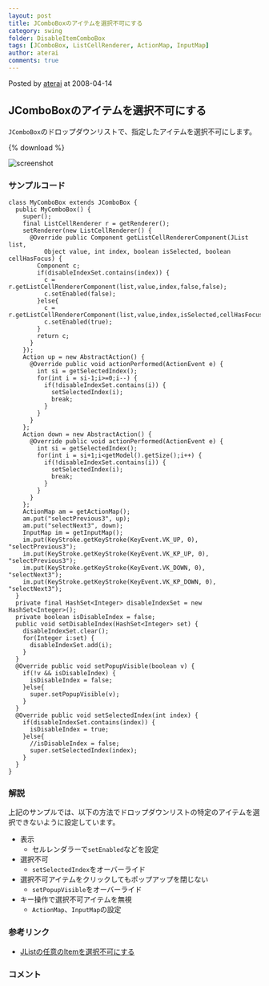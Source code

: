 ```yaml
---
layout: post
title: JComboBoxのアイテムを選択不可にする
category: swing
folder: DisableItemComboBox
tags: [JComboBox, ListCellRenderer, ActionMap, InputMap]
author: aterai
comments: true
---
```


Posted by [aterai](http://terai.xrea.jp/aterai.html) at 2008-04-14

## JComboBoxのアイテムを選択不可にする
`JComboBox`のドロップダウンリストで、指定したアイテムを選択不可にします。

{% download %}

![screenshot](https://lh3.googleusercontent.com/_9Z4BYR88imo/TQTLHzjDYpI/AAAAAAAAAXE/M4bkzWJetUI/s800/DisableItemComboBox.png)

### サンプルコード
<pre class="prettyprint"><code>class MyComboBox extends JComboBox {
  public MyComboBox() {
    super();
    final ListCellRenderer r = getRenderer();
    setRenderer(new ListCellRenderer() {
      @Override public Component getListCellRendererComponent(JList list,
          Object value, int index, boolean isSelected, boolean cellHasFocus) {
        Component c;
        if(disableIndexSet.contains(index)) {
          c = r.getListCellRendererComponent(list,value,index,false,false);
          c.setEnabled(false);
        }else{
          c = r.getListCellRendererComponent(list,value,index,isSelected,cellHasFocus);
          c.setEnabled(true);
        }
        return c;
      }
    });
    Action up = new AbstractAction() {
      @Override public void actionPerformed(ActionEvent e) {
        int si = getSelectedIndex();
        for(int i = si-1;i&gt;=0;i--) {
          if(!disableIndexSet.contains(i)) {
            setSelectedIndex(i);
            break;
          }
        }
      }
    };
    Action down = new AbstractAction() {
      @Override public void actionPerformed(ActionEvent e) {
        int si = getSelectedIndex();
        for(int i = si+1;i&lt;getModel().getSize();i++) {
          if(!disableIndexSet.contains(i)) {
            setSelectedIndex(i);
            break;
          }
        }
      }
    };
    ActionMap am = getActionMap();
    am.put("selectPrevious3", up);
    am.put("selectNext3", down);
    InputMap im = getInputMap();
    im.put(KeyStroke.getKeyStroke(KeyEvent.VK_UP, 0),      "selectPrevious3");
    im.put(KeyStroke.getKeyStroke(KeyEvent.VK_KP_UP, 0),   "selectPrevious3");
    im.put(KeyStroke.getKeyStroke(KeyEvent.VK_DOWN, 0),    "selectNext3");
    im.put(KeyStroke.getKeyStroke(KeyEvent.VK_KP_DOWN, 0), "selectNext3");
  }
  private final HashSet&lt;Integer&gt; disableIndexSet = new HashSet&lt;Integer&gt;();
  private boolean isDisableIndex = false;
  public void setDisableIndex(HashSet&lt;Integer&gt; set) {
    disableIndexSet.clear();
    for(Integer i:set) {
      disableIndexSet.add(i);
    }
  }
  @Override public void setPopupVisible(boolean v) {
    if(!v &amp;&amp; isDisableIndex) {
      isDisableIndex = false;
    }else{
      super.setPopupVisible(v);
    }
  }
  @Override public void setSelectedIndex(int index) {
    if(disableIndexSet.contains(index)) {
      isDisableIndex = true;
    }else{
      //isDisableIndex = false;
      super.setSelectedIndex(index);
    }
  }
}
</code></pre>

### 解説
上記のサンプルでは、以下の方法でドロップダウンリストの特定のアイテムを選択できないように設定しています。

- 表示
    - セルレンダラーで`setEnabled`などを設定
- 選択不可
    - `setSelectedIndex`をオーバーライド
- 選択不可アイテムをクリックしてもポップアップを閉じない
    - `setPopupVisible`をオーバーライド
- キー操作で選択不可アイテムを無視
    - `ActionMap`、`InputMap`の設定

<!-- dummy comment line for breaking list -->

### 参考リンク
- [JListの任意のItemを選択不可にする](http://terai.xrea.jp/Swing/DisabledItem.html)

<!-- dummy comment line for breaking list -->

### コメント
